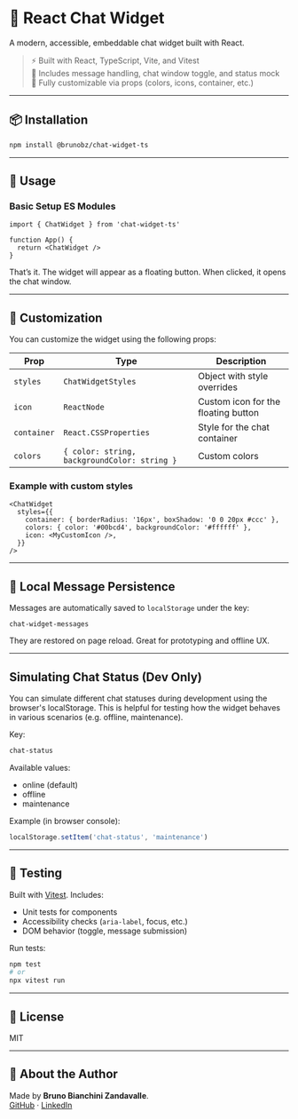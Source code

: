 # 🧩 React Chat Widget

A modern, accessible, embeddable chat widget built with React.

> ⚡️ Built with React, TypeScript, Vite, and Vitest  
> 💬 Includes message handling, chat window toggle, and status mock  
> 🎨 Fully customizable via props (colors, icons, container, etc.)

---

## 📦 Installation

```bash
npm install @brunobz/chat-widget-ts
```

---

## 🚀 Usage

### Basic Setup ES Modules

```tsx
import { ChatWidget } from 'chat-widget-ts'

function App() {
  return <ChatWidget />
}
```

That’s it. The widget will appear as a floating button. When clicked, it opens the chat window.

---

## 🎨 Customization

You can customize the widget using the following props:

| Prop        | Type                                         | Description                         |
| ----------- | -------------------------------------------- | ----------------------------------- |
| `styles`    | `ChatWidgetStyles`                           | Object with style overrides         |
| `icon`      | `ReactNode`                                  | Custom icon for the floating button |
| `container` | `React.CSSProperties`                        | Style for the chat container        |
| `colors`    | `{ color: string, backgroundColor: string }` | Custom colors                       |

### Example with custom styles

```tsx
<ChatWidget
  styles={{
    container: { borderRadius: '16px', boxShadow: '0 0 20px #ccc' },
    colors: { color: '#00bcd4', backgroundColor: '#ffffff' },
    icon: <MyCustomIcon />,
  }}
/>
```

---

## 💾 Local Message Persistence

Messages are automatically saved to `localStorage` under the key:

```
chat-widget-messages
```

They are restored on page reload. Great for prototyping and offline UX.

---

## Simulating Chat Status (Dev Only)

You can simulate different chat statuses during development using the browser's localStorage. This is helpful for testing how the widget behaves in various scenarios (e.g. offline, maintenance).

Key:

```bash
chat-status
```

Available values:

- online (default)
- offline
- maintenance

Example (in browser console):

```js
localStorage.setItem('chat-status', 'maintenance')
```

---

## 🧪 Testing

Built with [Vitest](https://vitest.dev). Includes:

- Unit tests for components
- Accessibility checks (`aria-label`, focus, etc.)
- DOM behavior (toggle, message submission)

Run tests:

```bash
npm test
# or
npx vitest run
```

---

## 📄 License

MIT

---

## 🙋 About the Author

Made by **Bruno Bianchini Zandavalle**.  
[GitHub](https://github.com/brunobz) · [LinkedIn](https://www.linkedin.com/in/bruno-bianchini-zandavalle-9ab37ab0)
